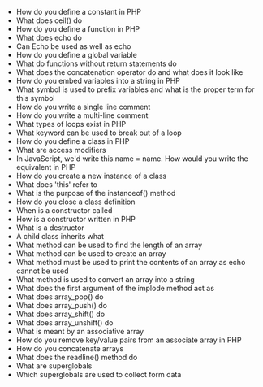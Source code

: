 * How do you define a constant in PHP
* What does ceil() do
* How do you define a function in PHP
* What does echo do
* Can Echo be used as well as echo
* How do you define a global variable
* What do functions without return statements do
* What does the concatenation operator do and what does it look like
* How do you embed variables into a string in PHP
* What symbol is used to prefix variables and what is the proper term for this symbol
* How do you write a single line comment
* How do you write a multi-line comment
* What types of loops exist in PHP
* What keyword can be used to break out of a loop
* How do you define a class in PHP
* What are access modifiers
* In JavaScript, we'd write this.name = name. How would you write the equivalent in PHP
* How do you create a new instance of a class
* What does 'this' refer to
* What is the purpose of the instanceof() method
* How do you close a class definition
* When is a constructor called
* How is a constructor written in PHP
* What is a destructor
* A child class inherits what
* What method can be used to find the length of an array
* What method can be used to create an array
* What method must be used to print the contents of an array as echo cannot be used
* What method is used to convert an array into a string
* What does the first argument of the implode method act as
* What does array_pop() do
* What does array_push() do
* What does array_shift() do
* What does array_unshift() do
* What is meant by an associative array
* How do you remove key/value pairs from an associate array in PHP
* How do you concatenate arrays
* What does the readline() method do
* What are superglobals
* Which superglobals are used to collect form data


